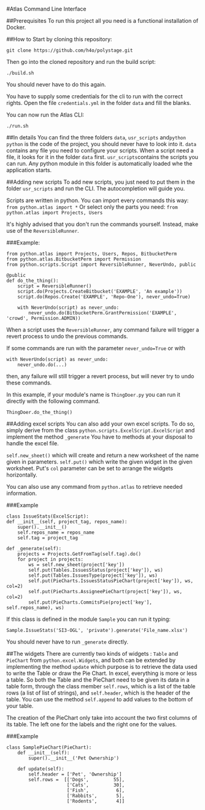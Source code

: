 #Atlas Command Line Interface

##Prerequisites
To run this project all you need is a functional installation of Docker.

##How to 
Start by cloning this repository:

    git clone https://github.com/h4o/polystage.git

Then go into the cloned repository and run the build script:
    
    ./build.sh

You should never have to do this again.

You have to supply some credentials for the cli to run with the correct rights. Open the file `credentials.yml` in the folder `data` and fill the blanks.

You can now run the Atlas CLI:
    
    ./run.sh

##In details
You can find the three folders `data`, `usr_scripts` and`python`
`python` is the code of the project, you should never have to look into it.
`data` contains any file you need to configure your scripts. When a script need a file, it looks for it in the folder `data` first.
`usr_scripts`contains the scripts you can run. Any python module in this folder is automatically loaded whe the application starts.


##Adding new scripts
To add new scripts, you just need to put them in the folder `usr_scripts` and run the CLI. The autocompletion will guide you.

Scripts are written in python.
You can import every commands this way:
`from python.atlas import *`
Or select only the parts you need:
`from python.atlas import Projects, Users`

It's highly advised that you don't run the commands yourself. Instead, make use of the `ReversibleRunner`.

###Example:

    from python.atlas import Projects, Users, Repos, BitbucketPerm
    from python.atlas.BitbucketPerm import Permission
    from python.scripts.Script import ReversibleRunner, NeverUndo, public

    @public
    def do_the_thing():
        script = ReversibleRunner()
        script.do(Projects.CreateBitbucket('EXAMPLE', 'An example'))
        script.do(Repos.Create('EXAMPLE', 'Repo-One'), never_undo=True)
    
        with NeverUndo(script) as never_undo:
            never_undo.do(BitbucketPerm.GrantPermission('EXAMPLE', 'crowd', Permission.ADMIN))
  
When a script uses the `ReversibleRunner`, any command failure will trigger a revert process to undo the previous commands.

If some commands are run with the parameter `never_undo=True` or with
    
    with NeverUndo(script) as never_undo:
        never_undo.do(...)
then, any failure will still trigger a revert process, but will never try to undo these commands. 

In this example, if your module's name is `ThingDoer.py` you can run it directly with the following command. 
    
    ThingDoer.do_the_thing() 

##Adding excel scripts
You can also add your own excel scripts. To do so, simply derive from the class `python.scripts.ExcelScript.ExcelScript` and implement the method `_generate`
You have to methods at your disposal to handle the excel file.

`self.new_sheet()` which will create and return a new worksheet of the name given in parameters.
`self.put()` which write the given widget in the given worksheet. Put's `col` parameter can be set to arrange the widgets horizontally.

You can also use any command from `python.atlas` to retrieve needed information.

###Example

    class IssueStats(ExcelScript):
    def __init__(self, project_tag, repos_name):
        super().__init__()
        self.repos_name = repos_name
        self.tag = project_tag

    def _generate(self):
        projects = Projects.GetFromTag(self.tag).do()
        for project in projects:
            ws = self.new_sheet(project['key'])
            self.put(Tables.IssuesStatus(project['key']), ws)
            self.put(Tables.IssuesType(project['key']), ws)
            self.put(PieCharts.IssuesStatusPieChart(project['key']), ws, col=2)
            self.put(PieCharts.AssigneePieChart(project['key']), ws, col=2)
            self.put(PieCharts.CommitsPie(project['key'], self.repos_name), ws)
            
If this class is defined in the module `Sample` you can run it typing:

    Sample.IssueStats('SI3-OGL', 'private').generate('File_name.xlsx')
You should never have to run `_generate` directly.


##The widgets
There are currently two kinds of widgets : `Table` and `PieChart` from `python.excel.Widgets`, and both can be extended by implementing the method `update` which purpose is to retrieve the data used to write the Table or draw the Pie Chart.
In excel, everything is more or less a table. So both the Table and the PieChart need to be given its data in a table form, through the class member `self.rows`, which is a list of the table rows (a list of list of strings), and `self.header`, which is the header of the table.
You can use the method `self.append` to add values to the bottom of your table.

The creation of the PieChart only take into account the two first columns of its table. The left one for the labels and the right one for the values. 

###Example

    class SamplePieChart(PieChart):
        def __init__(self):
            super().__init__('Pet Ownership')
    
        def update(self):
            self.header = ['Pet', 'Ownership']
            self.rows =  [['Dogs',         55],
                          ['Cats',         30],
                          ['Fish',          6],
                          ['Rabbits',       5],
                          ['Rodents',       4]]